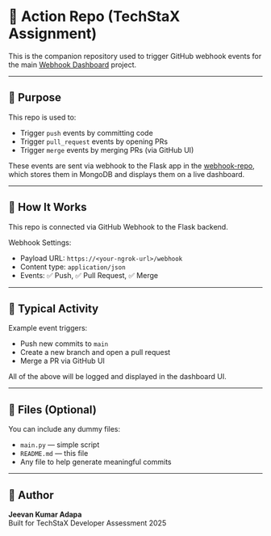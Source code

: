 # 🚀 Action Repo (TechStaX Assignment)

This is the companion repository used to trigger GitHub webhook events for the main [Webhook Dashboard](https://github.com/Jeevan1203/webhook-repo) project.

---

## 🧪 Purpose

This repo is used to:

- Trigger `push` events by committing code
- Trigger `pull_request` events by opening PRs
- Trigger `merge` events by merging PRs (via GitHub UI)

These events are sent via webhook to the Flask app in the [webhook-repo](https://github.com/Jeevan1203/webhook-repo), which stores them in MongoDB and displays them on a live dashboard.

---

## 🔧 How It Works

This repo is connected via GitHub Webhook to the Flask backend.

Webhook Settings:
- Payload URL: `https://<your-ngrok-url>/webhook`
- Content type: `application/json`
- Events: ✅ Push, ✅ Pull Request, ✅ Merge

---

## 📂 Typical Activity

Example event triggers:
- Push new commits to `main`
- Create a new branch and open a pull request
- Merge a PR via GitHub UI

All of the above will be logged and displayed in the dashboard UI.

---

## 📁 Files (Optional)

You can include any dummy files:
- `main.py` — simple script
- `README.md` — this file
- Any file to help generate meaningful commits

---

## 🙌 Author

**Jeevan Kumar Adapa**  
Built for TechStaX Developer Assessment 2025
